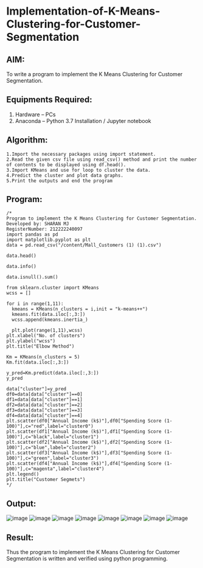 # Implementation-of-K-Means-Clustering-for-Customer-Segmentation

## AIM:
To write a program to implement the K Means Clustering for Customer Segmentation.

## Equipments Required:
1. Hardware – PCs
2. Anaconda – Python 3.7 Installation / Jupyter notebook

## Algorithm:
```
1.Import the necessary packages using import statement.
2.Read the given csv file using read_csv() method and print the number of contents to be displayed using df.head().
3.Import KMeans and use for loop to cluster the data.
4.Predict the cluster and plot data graphs.
5.Print the outputs and end the program
```
## Program:
```
/*
Program to implement the K Means Clustering for Customer Segmentation.
Developed by: SHARAN MJ
RegisterNumber: 212222240097
import pandas as pd
import matplotlib.pyplot as plt
data = pd.read_csv("/content/Mall_Customers (1) (1).csv")

data.head()

data.info()

data.isnull().sum()

from sklearn.cluster import KMeans
wcss = []

for i in range(1,11):
  kmeans = KMeans(n_clusters = i,init = "k-means++")
  kmeans.fit(data.iloc[:,3:])
  wcss.append(kmeans.inertia_)
  
  plt.plot(range(1,11),wcss)
plt.xlabel("No. of clusters")
plt.ylabel("wcss")
plt.title("Elbow Method")

Km = KMeans(n_clusters = 5)
Km.fit(data.iloc[:,3:])

y_pred=Km.predict(data.iloc[:,3:])
y_pred

data["cluster"]=y_pred
df0=data[data["cluster"]==0]
df1=data[data["cluster"]==1]
df2=data[data["cluster"]==2]
df3=data[data["cluster"]==3]
df4=data[data["cluster"]==4]
plt.scatter(df0["Annual Income (k$)"],df0["Spending Score (1-100)"],c="red",label="cluster0")
plt.scatter(df1["Annual Income (k$)"],df1["Spending Score (1-100)"],c="black",label="cluster1")
plt.scatter(df2["Annual Income (k$)"],df2["Spending Score (1-100)"],c="blue",label="cluster2")
plt.scatter(df3["Annual Income (k$)"],df3["Spending Score (1-100)"],c="green",label="cluster3")
plt.scatter(df4["Annual Income (k$)"],df4["Spending Score (1-100)"],c="magenta",label="cluster4")
plt.legend()
plt.title("Customer Segmets")
*/

```

## Output:
![image](https://github.com/Harinimuthu17/Implementation-of-K-Means-Clustering-for-Customer-Segmentation/assets/130278614/0e538715-aca3-483b-87b2-b9664bbdc876)
![image](https://github.com/Harinimuthu17/Implementation-of-K-Means-Clustering-for-Customer-Segmentation/assets/130278614/6325d3e6-e138-4d34-9bf1-af1dddf98d84)
![image](https://github.com/Harinimuthu17/Implementation-of-K-Means-Clustering-for-Customer-Segmentation/assets/130278614/a01027bd-3904-4f8d-b6b1-0648a2af7402)
![image](https://github.com/Harinimuthu17/Implementation-of-K-Means-Clustering-for-Customer-Segmentation/assets/130278614/b94d9495-82fa-4849-a902-86f393c24cd7)
![image](https://github.com/Harinimuthu17/Implementation-of-K-Means-Clustering-for-Customer-Segmentation/assets/130278614/6d97c5f9-6029-4ed4-b1c0-83a7f2772769)
![image](https://github.com/Harinimuthu17/Implementation-of-K-Means-Clustering-for-Customer-Segmentation/assets/130278614/d80d492b-5c6a-4def-9dd9-3c8ae880837e)
![image](https://github.com/Harinimuthu17/Implementation-of-K-Means-Clustering-for-Customer-Segmentation/assets/130278614/3bce4af7-d576-4fa3-a7a8-3c8b09876607)
![image](https://github.com/Harinimuthu17/Implementation-of-K-Means-Clustering-for-Customer-Segmentation/assets/130278614/e82e260c-dbc0-4b6d-98c5-030b1af10580)



## Result:
Thus the program to implement the K Means Clustering for Customer Segmentation is written and verified using python programming.
